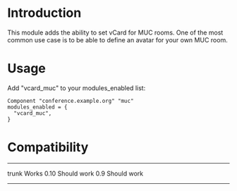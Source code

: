 Introduction
============

This module adds the ability to set vCard for MUC rooms. One of the most common use case is to be able to define an avatar for your own MUC room.

Usage
=====

Add "vcard\_muc" to your modules\_enabled list:

``` {.lua}
Component "conference.example.org" "muc"
modules_enabled = {
  "vcard_muc",
}
```

Compatibility
=============

  ----- -------------
  trunk Works
  0.10  Should work
  0.9   Should work
  ----- -------------


